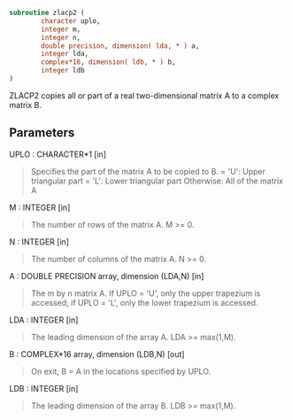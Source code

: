 ```fortran
subroutine zlacp2 (
        character uplo,
        integer m,
        integer n,
        double precision, dimension( lda, * ) a,
        integer lda,
        complex*16, dimension( ldb, * ) b,
        integer ldb
)
```

ZLACP2 copies all or part of a real two-dimensional matrix A to a
complex matrix B.

## Parameters
UPLO : CHARACTER\*1 [in]
> Specifies the part of the matrix A to be copied to B.
> = 'U':      Upper triangular part
> = 'L':      Lower triangular part
> Otherwise:  All of the matrix A

M : INTEGER [in]
> The number of rows of the matrix A.  M >= 0.

N : INTEGER [in]
> The number of columns of the matrix A.  N >= 0.

A : DOUBLE PRECISION array, dimension (LDA,N) [in]
> The m by n matrix A.  If UPLO = 'U', only the upper trapezium
> is accessed; if UPLO = 'L', only the lower trapezium is
> accessed.

LDA : INTEGER [in]
> The leading dimension of the array A.  LDA >= max(1,M).

B : COMPLEX\*16 array, dimension (LDB,N) [out]
> On exit, B = A in the locations specified by UPLO.

LDB : INTEGER [in]
> The leading dimension of the array B.  LDB >= max(1,M).
